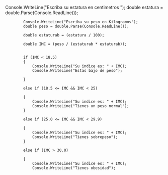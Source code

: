 Console.WriteLine("Escriba su estatura en centimetros ");
            double estatura = double.Parse(Console.ReadLine());


            Console.WriteLine("Escriba su peso en Kilogramos");
            double peso = double.Parse(Console.ReadLine());

            double estaturab = (estatura / 100);

            double IMC = (peso / (estaturab * estaturab));


            if (IMC < 18.5)
            {
                Console.WriteLine("Su indice es: " + IMC);
                Console.WriteLine("Estas bajo de peso");

            }

            else if (18.5 <= IMC && IMC < 25)

            {
                Console.WriteLine("Su indice es: " + IMC);
                Console.WriteLine("Tienes un peso normal");
            }

            else if (25.0 <= IMC && IMC < 29.9)

            {
                Console.WriteLine("Su indice es: " + IMC);
                Console.WriteLine("Tienes sobrepeso");
            }

            else if (IMC > 30.0)

            {
                Console.WriteLine("Su indice es: " + IMC);
                Console.WriteLine("Tienes obesidad");
